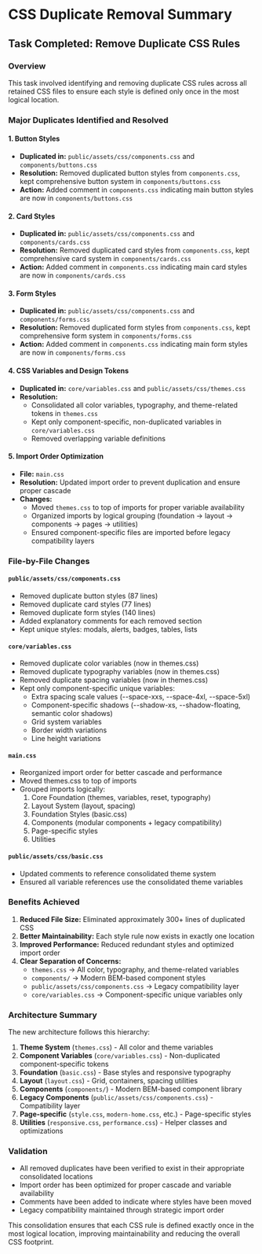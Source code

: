 # CSS Duplicate Removal Summary

## Task Completed: Remove Duplicate CSS Rules

### Overview
This task involved identifying and removing duplicate CSS rules across all retained CSS files to ensure each style is defined only once in the most logical location.

### Major Duplicates Identified and Resolved

#### 1. **Button Styles**
- **Duplicated in:** `public/assets/css/components.css` and `components/buttons.css`
- **Resolution:** Removed duplicated button styles from `components.css`, kept comprehensive button system in `components/buttons.css`
- **Action:** Added comment in `components.css` indicating main button styles are now in `components/buttons.css`

#### 2. **Card Styles**
- **Duplicated in:** `public/assets/css/components.css` and `components/cards.css`
- **Resolution:** Removed duplicated card styles from `components.css`, kept comprehensive card system in `components/cards.css`
- **Action:** Added comment in `components.css` indicating main card styles are now in `components/cards.css`

#### 3. **Form Styles**
- **Duplicated in:** `public/assets/css/components.css` and `components/forms.css`
- **Resolution:** Removed duplicated form styles from `components.css`, kept comprehensive form system in `components/forms.css`
- **Action:** Added comment in `components.css` indicating main form styles are now in `components/forms.css`

#### 4. **CSS Variables and Design Tokens**
- **Duplicated in:** `core/variables.css` and `public/assets/css/themes.css`
- **Resolution:** 
  - Consolidated all color variables, typography, and theme-related tokens in `themes.css`
  - Kept only component-specific, non-duplicated variables in `core/variables.css`
  - Removed overlapping variable definitions

#### 5. **Import Order Optimization**
- **File:** `main.css`
- **Resolution:** Updated import order to prevent duplication and ensure proper cascade
- **Changes:**
  - Moved `themes.css` to top of imports for proper variable availability
  - Organized imports by logical grouping (foundation → layout → components → pages → utilities)
  - Ensured component-specific files are imported before legacy compatibility layers

### File-by-File Changes

#### `public/assets/css/components.css`
- Removed duplicate button styles (87 lines)
- Removed duplicate card styles (77 lines)
- Removed duplicate form styles (140 lines)
- Added explanatory comments for each removed section
- Kept unique styles: modals, alerts, badges, tables, lists

#### `core/variables.css`
- Removed duplicate color variables (now in themes.css)
- Removed duplicate typography variables (now in themes.css)
- Removed duplicate spacing variables (now in themes.css)
- Kept only component-specific unique variables:
  - Extra spacing scale values (--space-xxs, --space-4xl, --space-5xl)
  - Component-specific shadows (--shadow-xs, --shadow-floating, semantic color shadows)
  - Grid system variables
  - Border width variations
  - Line height variations

#### `main.css`
- Reorganized import order for better cascade and performance
- Moved themes.css to top of imports
- Grouped imports logically:
  1. Core Foundation (themes, variables, reset, typography)
  2. Layout System (layout, spacing)
  3. Foundation Styles (basic.css)
  4. Components (modular components + legacy compatibility)
  5. Page-specific styles
  6. Utilities

#### `public/assets/css/basic.css`
- Updated comments to reference consolidated theme system
- Ensured all variable references use the consolidated theme variables

### Benefits Achieved

1. **Reduced File Size:** Eliminated approximately 300+ lines of duplicated CSS
2. **Better Maintainability:** Each style rule now exists in exactly one location
3. **Improved Performance:** Reduced redundant styles and optimized import order
4. **Clear Separation of Concerns:** 
   - `themes.css` → All color, typography, and theme-related variables
   - `components/` → Modern BEM-based component styles
   - `public/assets/css/components.css` → Legacy compatibility layer
   - `core/variables.css` → Component-specific unique variables only

### Architecture Summary

The new architecture follows this hierarchy:
1. **Theme System** (`themes.css`) - All color and theme variables
2. **Component Variables** (`core/variables.css`) - Non-duplicated component-specific tokens
3. **Foundation** (`basic.css`) - Base styles and responsive typography
4. **Layout** (`layout.css`) - Grid, containers, spacing utilities
5. **Components** (`components/`) - Modern BEM-based component library
6. **Legacy Components** (`public/assets/css/components.css`) - Compatibility layer
7. **Page-specific** (`style.css`, `modern-home.css`, etc.) - Page-specific styles
8. **Utilities** (`responsive.css`, `performance.css`) - Helper classes and optimizations

### Validation

- All removed duplicates have been verified to exist in their appropriate consolidated locations
- Import order has been optimized for proper cascade and variable availability
- Comments have been added to indicate where styles have been moved
- Legacy compatibility maintained through strategic import order

This consolidation ensures that each CSS rule is defined exactly once in the most logical location, improving maintainability and reducing the overall CSS footprint.

